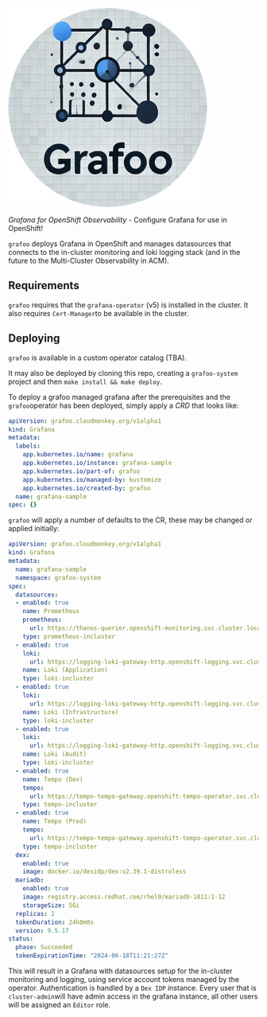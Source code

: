 ![Frafoo](assets/grafoo-round-small.png)


*Grafana for OpenShift Observability* - Configure Grafana for use in OpenShift!

`grafoo` deploys Grafana in OpenShift and manages datasources that connects to the in-cluster monitoring and loki logging stack (and in the future to the Multi-Cluster Observability in ACM).

## Requirements

`grafoo` requires that the `grafana-operator` (v5) is installed in the cluster. It also requires `Cert-Manager`to be available in the cluster.

## Deploying

`grafoo` is available in a custom operator catalog (TBA).

It may also be deployed by cloning this repo, creating a `grafoo-system` project and then `make install && make deploy`.

To deploy a grafoo managed grafana after the prerequisites and the `grafoo`operator has been deployed, simply apply a *CRD* that looks like:

```yaml
apiVersion: grafoo.cloudmonkey.org/v1alpha1
kind: Grafana
metadata:
  labels:
    app.kubernetes.io/name: grafana
    app.kubernetes.io/instance: grafana-sample
    app.kubernetes.io/part-of: grafoo
    app.kubernetes.io/managed-by: kustomize
    app.kubernetes.io/created-by: grafoo
  name: grafana-sample
spec: {}
```

`grafoo` will apply a number of defaults to the CR, these may be changed or applied initially:

```yaml
apiVersion: grafoo.cloudmonkey.org/v1alpha1
kind: Grafana
metadata:
  name: grafana-sample
  namespace: grafoo-system
spec:
  datasources:
  - enabled: true
    name: Prometheus
    prometheus:
      url: https://thanos-querier.openshift-monitoring.svc.cluster.local:9091
    type: prometheus-incluster
  - enabled: true
    loki:
      url: https://logging-loki-gateway-http.openshift-logging.svc.cluster.local:8080/api/logs/v1/application/
    name: Loki (Application)
    type: loki-incluster
  - enabled: true
    loki:
      url: https://logging-loki-gateway-http.openshift-logging.svc.cluster.local:8080/api/logs/v1/infrastructure/
    name: Loki (Infrastructure)
    type: loki-incluster
  - enabled: true
    loki:
      url: https://logging-loki-gateway-http.openshift-logging.svc.cluster.local:8080/api/logs/v1/audit/
    name: Loki (Audit)
    type: loki-incluster
  - enabled: true
    name: Tempo (Dev)
    tempo:
      url: https://tempo-tempo-gateway.openshift-tempo-operator.svc.cluster.local:8080/api/traces/v1/dev/tempo
    type: tempo-incluster
  - enabled: true
    name: Tempo (Prod)
    tempo:
      url: https://tempo-tempo-gateway.openshift-tempo-operator.svc.cluster.local:8080/api/traces/v1/prod/tempo
    type: tempo-incluster
  dex:
    enabled: true
    image: docker.io/dexidp/dex:v2.39.1-distroless
  mariadb:
    enabled: true
    image: registry.access.redhat.com/rhel9/mariadb-1011:1-12
    storageSize: 5Gi
  replicas: 2
  tokenDuration: 24h0m0s
  version: 9.5.17
status:
  phase: Succeeded
  tokenExpirationTime: "2024-06-18T11:21:27Z"
```

This will result in a Grafana with datasources setup for the in-cluster monitoring and logging, using service account tokens managed by the operator. Authentication is handled by a `Dex IDP` instance. Every user that is `cluster-admin`will have admin access in the grafana instance, all other users will be assigned an `Editor` role.
